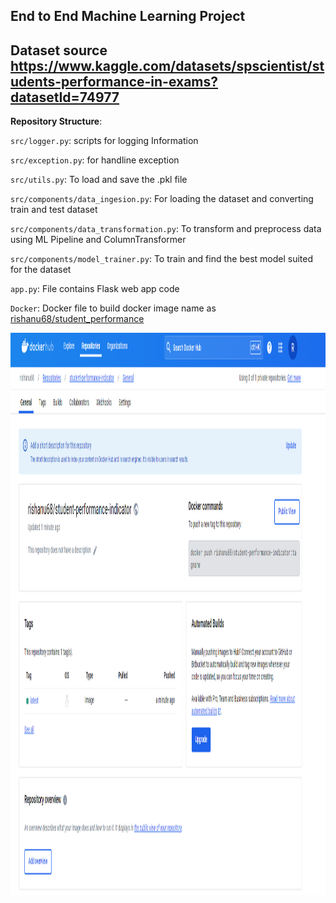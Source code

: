 ## End to End Machine Learning Project

## Dataset source https://www.kaggle.com/datasets/spscientist/students-performance-in-exams?datasetId=74977

**Repository Structure**:

`src/logger.py`: scripts for logging Information

`src/exception.py`: for handline exception

`src/utils.py`: To load and save the .pkl file

`src/components/data_ingesion.py`: For loading the dataset and converting train and test dataset

`src/components/data_transformation.py`: To transform and preprocess data using ML Pipeline and ColumnTransformer

`src/components/model_trainer.py`: To train and find the best model suited for the dataset

`app.py`: File contains Flask web app code

`Docker`: Docker file to build docker image name as 
[rishanu68/student_performance](https://hub.docker.com/repository/docker/rishanu68/student-performance-indicator/tags?page=1&ordering=last_updated)

<img src="docker.png" width="900" height= "900" />